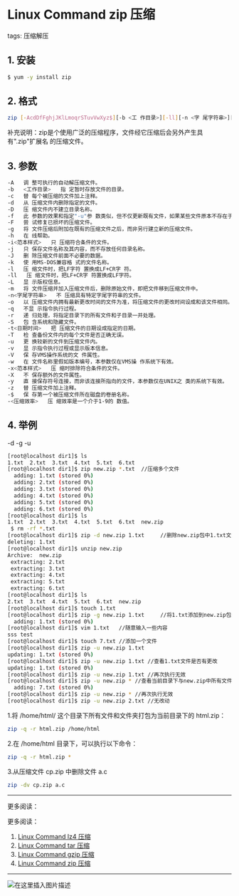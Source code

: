 #  Linux Command zip 压缩
tags: 压缩解压

##  1. 安装

```bash
$ yum -y install zip
```
## 2. 格式
```bash
zip [-AcdDfFghjJKlLmoqrSTuvVwXyz$][-b <工 作目录>][-ll][-n <字 尾字符串>][-t <日 期时间>][-<压 缩效率>][压 缩文件][文件...][-i <范本样式>][-x <范本样式>]
```

补充说明：zip是个使用广泛的压缩程序，文件经它压缩后会另外产生具 有".zip"扩展名 的压缩文件。
## 3. 参数

```bash
-A   调 整可执行的自动解压缩文件。
-b   <工作目录>   指 定暂时存放文件的目录。
-c   替 每个被压缩的文件加上注释。
-d   从 压缩文件内删除指定的文件。
-D   压 缩文件内不建立目录名称。
-f   此 参数的效果和指定"-u"参 数类似，但不仅更新既有文件，如果某些文件原本不存在于压缩文件内，使用本参数会一并将其加入压缩文件中。
-F   尝 试修复已损坏的压缩文件。
-g   将 文件压缩后附加在既有的压缩文件之后，而非另行建立新的压缩文件。
-h   在 线帮助。
-i<范本样式>   只 压缩符合条件的文件。
-j   只 保存文件名称及其内容，而不存放任何目录名称。
-J   删 除压缩文件前面不必要的数据。
-k   使 用MS-DOS兼容格 式的文件名称。
-l   压 缩文件时，把LF字符 置换成LF+CR字 符。
-ll   压 缩文件时，把LF+CR字 符置换成LF字符。
-L   显 示版权信息。
-m   将 文件压缩并加入压缩文件后，删除原始文件，即把文件移到压缩文件中。
-n<字尾字符串>   不 压缩具有特定字尾字符串的文件。
-o   以 压缩文件内拥有最新更改时间的文件为准，将压缩文件的更改时间设成和该文件相同。
-q   不显 示指令执行过程。
-r   递 归处理，将指定目录下的所有文件和子目录一并处理。
-S   包 含系统和隐藏文件。
-t<日期时间>   把 压缩文件的日期设成指定的日期。
-T   检 查备份文件内的每个文件是否正确无误。
-u   更 换较新的文件到压缩文件内。
-v   显 示指令执行过程或显示版本信息。
-V   保 存VMS操作系统的文 件属性。
-w   在 文件名称里假如版本编号，本参数仅在VMS操 作系统下有效。
-x<范本样式>   压 缩时排除符合条件的文件。
-X   不 保存额外的文件属性。
-y   直 接保存符号连接，而非该连接所指向的文件，本参数仅在UNIX之 类的系统下有效。
-z   替 压缩文件加上注释。
-$   保 存第一个被压缩文件所在磁盘的卷册名称。
-<压缩效率>   压 缩效率是一个介于1-9的 数值。
```
## 4. 举例
-d -g -u
```bash
[root@localhost dir1]$ ls
1.txt  2.txt  3.txt  4.txt  5.txt  6.txt
[root@localhost dir1]$ zip new.zip *.txt  //压缩多个文件
  adding: 1.txt (stored 0%)
  adding: 2.txt (stored 0%)
  adding: 3.txt (stored 0%)
  adding: 4.txt (stored 0%)
  adding: 5.txt (stored 0%)
  adding: 6.txt (stored 0%)
[root@localhost dir1]$ ls
1.txt  2.txt  3.txt  4.txt  5.txt  6.txt  new.zip
 $ rm -rf *.txt
[root@localhost dir1]$ zip -d new.zip 1.txt     //删除new.zip包中1.txt文件
deleting: 1.txt
[root@localhost dir1]$ unzip new.zip 
Archive:  new.zip
 extracting: 2.txt                   
 extracting: 3.txt                   
 extracting: 4.txt                   
 extracting: 5.txt                   
 extracting: 6.txt                   
[root@localhost dir1]$ ls
2.txt  3.txt  4.txt  5.txt  6.txt  new.zip
[root@localhost dir1]$ touch 1.txt
[root@localhost dir1]$ zip -g new.zip 1.txt     //将1.txt添加到new.zip包中
  adding: 1.txt (stored 0%)
[root@localhost dir1]$ vim 1.txt   //随意输入一些内容
sss test
[root@localhost dir1]$ touch 7.txt //添加一个文件
[root@localhost dir1]$ zip -u new.zip 1.txt 
updating: 1.txt (stored 0%)
[root@localhost dir1]$ zip -u new.zip 1.txt //查看1.txt文件是否有更改
updating: 1.txt (stored 0%)
[root@localhost dir1]$ zip -u new.zip 1.txt //再次执行无效
[root@localhost dir1]$ zip -u new.zip * //查看当前目录下与new.zip中所有文件是否有更改或添加
  adding: 7.txt (stored 0%)
[root@localhost dir1]$ zip -u new.zip * //再次执行无效
[root@localhost dir1]$ zip -u new.zip 2.txt //无改动
```

1.将 /home/html/ 这个目录下所有文件和文件夹打包为当前目录下的 html.zip：
```bash
zip -q -r html.zip /home/html
```
2.在 /home/html 目录下，可以执行以下命令：
```bash
zip -q -r html.zip *
```
3.从压缩文件 cp.zip 中删除文件 a.c

```bash
zip -dv cp.zip a.c
```
---

更多阅读：

更多阅读：
 1. [Linux Command lz4 压缩](https://blog.csdn.net/xixihahalelehehe/article/details/125201619)
 2. [Linux Command tar 压缩](https://ghostwritten.blog.csdn.net/article/details/106056841)
 3. [Linux Command gzip 压缩](https://blog.csdn.net/xixihahalelehehe/article/details/104724596)
 4. [Linux Command zip 压缩](https://blog.csdn.net/xixihahalelehehe/article/details/125203106)

---

![在这里插入图片描述](https://img-blog.csdnimg.cn/0f5e605ef19b48e294135941117e3fa3.gif#pic_center)
